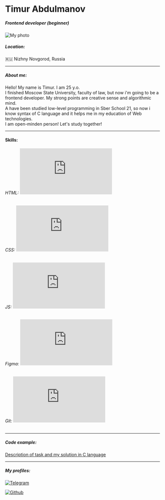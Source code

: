 # Timur Abdulmanov  
##### Frontend developer (beginner) 

![My photo](https://imageup.ru/img204/4018189/avatarka.jpg "my photo")


##### Location:  
:ru: Nizhny Novgorod, Russia 

---
##### About me:
Hello! My name is Timur. I am 25 y.o.  
I finished Moscow State University, faculty of law, but now i'm going to be a frontend developer. My strong points are creative sense and algorithmic mind.  
A have been studied low-level programming in Sber School 21, so now i know syntax of C language and it helps me in my education of Web technologies.  
I am open-minden person! Let's study together!


---
#### Skills:
###### HTML: ![progress in HTML](http://www.yarntomato.com/percentbarmaker/button.php?barPosition=80&leftFill=%2366FF66 "progress in HTML")
###### CSS:  ![progress in CSS](http://www.yarntomato.com/percentbarmaker/button.php?barPosition=40&leftFill=%23FF6666 "progress in CSS")

###### JS: ![progress in JS](http://www.yarntomato.com/percentbarmaker/button.php?barPosition=10&leftFill=%23000000 "progress in JS")

###### Figma: ![progress in Figma](http://www.yarntomato.com/percentbarmaker/button.php?barPosition=5&leftFill=%236699FF "progress in Figma")

###### Git: ![progress in Git](http://www.yarntomato.com/percentbarmaker/button.php?barPosition=70&leftFill=%23CCFF99 "progress in Git")

---
##### Code example:

[Description of task and my solution in C language](https://github.com/abdcod/Game_task)

---
##### My profiles: 


[![Telegram](https://imageup.ru/img193/4018196/icons8-telegramma-app-48.png)](t.me/abdulman "my telegram")

[![Github](https://imageup.ru/img164/4018200/icons8-github-48.png)](github.com/abdcod "my github")